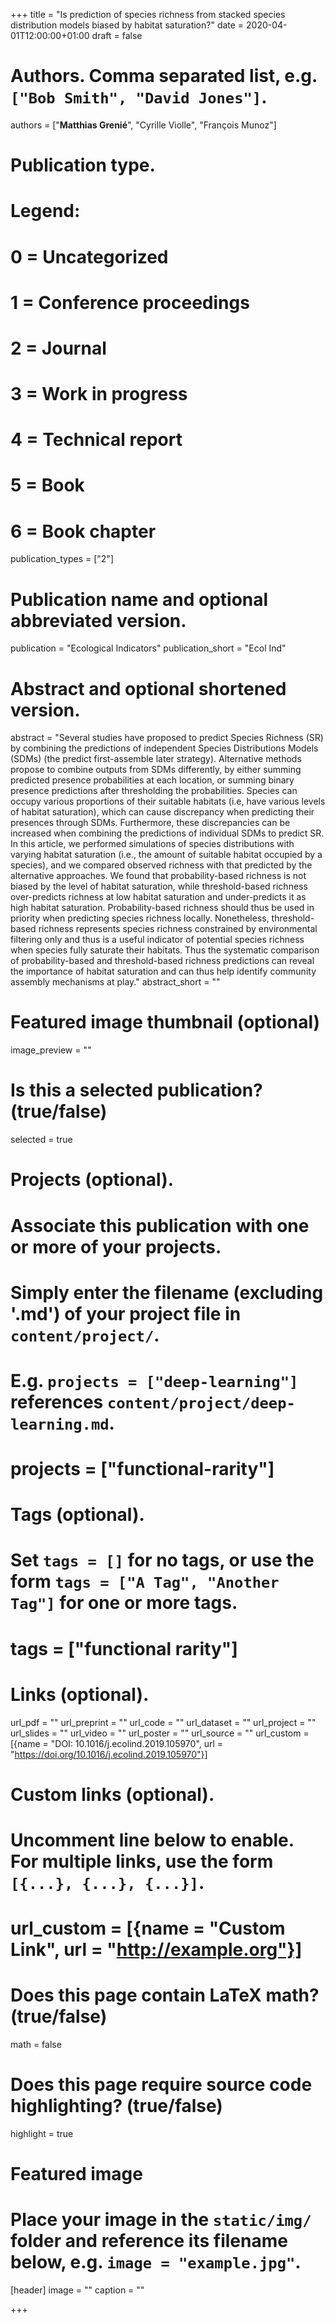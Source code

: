 +++
title = "Is prediction of species richness from stacked species distribution models biased by habitat saturation?"
date = 2020-04-01T12:00:00+01:00
draft = false

# Authors. Comma separated list, e.g. `["Bob Smith", "David Jones"]`.
authors = ["**Matthias Grenié**", "Cyrille Violle", "François Munoz"]

# Publication type.
# Legend:
# 0 = Uncategorized
# 1 = Conference proceedings
# 2 = Journal
# 3 = Work in progress
# 4 = Technical report
# 5 = Book
# 6 = Book chapter
publication_types = ["2"]

# Publication name and optional abbreviated version.
publication = "Ecological Indicators"
publication_short = "Ecol Ind"

# Abstract and optional shortened version.
abstract = "Several studies have proposed to predict Species Richness (SR) by combining the predictions of independent Species Distributions Models (SDMs) (the predict first-assemble later strategy). Alternative methods propose to combine outputs from SDMs differently, by either summing predicted presence probabilities at each location, or summing binary presence predictions after thresholding the probabilities. Species can occupy various proportions of their suitable habitats (i.e, have various levels of habitat saturation), which can cause discrepancy when predicting their presences through SDMs. Furthermore, these discrepancies can be increased when combining the predictions of individual SDMs to predict SR. In this article, we performed simulations of species distributions with varying habitat saturation (i.e., the amount of suitable habitat occupied by a species), and we compared observed richness with that predicted by the alternative approaches. We found that probability-based richness is not biased by the level of habitat saturation, while threshold-based richness over-predicts richness at low habitat saturation and under-predicts it as high habitat saturation. Probability-based richness should thus be used in priority when predicting species richness locally. Nonetheless, threshold-based richness represents species richness constrained by environmental filtering only and thus is a useful indicator of potential species richness when species fully saturate their habitats. Thus the systematic comparison of probability-based and threshold-based richness predictions can reveal the importance of habitat saturation and can thus help identify community assembly mechanisms at play."
abstract_short = ""

# Featured image thumbnail (optional)
image_preview = ""

# Is this a selected publication? (true/false)
selected = true

# Projects (optional).
#   Associate this publication with one or more of your projects.
#   Simply enter the filename (excluding '.md') of your project file in `content/project/`.
#   E.g. `projects = ["deep-learning"]` references `content/project/deep-learning.md`.
# projects = ["functional-rarity"]

# Tags (optional).
#   Set `tags = []` for no tags, or use the form `tags = ["A Tag", "Another Tag"]` for one or more tags.
# tags = ["functional rarity"]

# Links (optional).
url_pdf = ""
url_preprint = ""
url_code = ""
url_dataset = ""
url_project = ""
url_slides = ""
url_video = ""
url_poster = ""
url_source = ""
url_custom = [{name = "DOI: 10.1016/j.ecolind.2019.105970", url  = "https://doi.org/10.1016/j.ecolind.2019.105970"}]

# Custom links (optional).
#   Uncomment line below to enable. For multiple links, use the form `[{...}, {...}, {...}]`.
# url_custom = [{name = "Custom Link", url = "http://example.org"}]

# Does this page contain LaTeX math? (true/false)
math = false

# Does this page require source code highlighting? (true/false)
highlight = true

# Featured image
# Place your image in the `static/img/` folder and reference its filename below, e.g. `image = "example.jpg"`.
[header]
image = ""
caption = ""

+++
